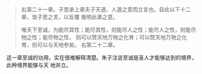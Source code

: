 
> 右第二十一章。子思承上章夫子天道、人道之意而立言也。自此以下十二章，皆子思之言，以反覆
推明此章之意。

> 唯天下至诚，为能尽其性；能尽其性，则能尽人之性；能尽人之性，则能尽物之性；能尽物之性，
则可以赞天地万物之化育；可以赞天地万物之化育，则可以与天地参矣。
> 右第二十二章。

这一章至诚的功用，实在很难解释清楚。朱子注说至诚是圣人才能够达到的境界，此种境界能够与天
地并立。
